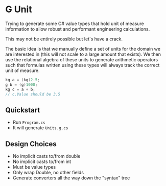 ﻿# G Unit

Trying to generate some C# value types that hold unit of measure information
to allow robust and performant engineering calculations.

This may not be entirely possible but let's have a crack.

The basic idea is that we manually define a set of units for the domain
we are interested in (this will not scale to a large amount that exists). We
then use the relational algebra of these units to generate arithmetic operators 
such that formulas written using these types will always track the correct unit of measure.

```csharp
kg a = (kg)2.5;
g b = (g)1000;
kg c = a + b;
// c.Value should be 3.5
```


## Quickstart
- Run `Program.cs`
- It will generate `Units.g.cs`

## Design Choices
- No implicit casts to/from double
- No implicit casts to/from int
- Must be value types
- Only wrap Double, no other fields
- Generate converters all the way down the "syntax" tree
